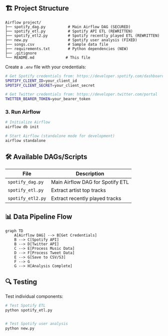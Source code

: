 ## 🏗️ Project Structure

```
Airflow project/
├── spotify_dag.py          # Main Airflow DAG (SECURED)
├── spotify_etl.py          # Spotify API ETL (REWRITTEN)
├── spotify_etl2.py         # Spotify recently played ETL (REWRITTEN) 
├── new.py                  # Spotify user analysis (FIXED)
├── songs.csv               # Sample data file
├── requirements.txt        # Python dependencies (NEW)
├── .gitignore
└── README.md              # This file
```

Create a `.env` file with your credentials:
```bash
# Get Spotify credentials from: https://developer.spotify.com/dashboard
SPOTIFY_CLIENT_ID=your_client_id
SPOTIFY_CLIENT_SECRET=your_client_secret

# Get Twitter credentials from: https://developer.twitter.com/portal
TWITTER_BEARER_TOKEN=your_bearer_token
```

### 3. Run Airflow
```bash
# Initialize Airflow
airflow db init

# Start Airflow (standalone mode for development)
airflow standalone
```

## 🛠️ Available DAGs/Scripts

| File | Description 
|------|-------------
| `spotify_dag.py` | Main Airflow DAG for Spotify ETL
| `spotify_etl.py` | Extract artist top tracks
| `spotify_etl2.py` | Extract recently played tracks

## 📊 Data Pipeline Flow

```mermaid
graph TD
    A[Airflow DAG] --> B[Get Credentials]
    B --> C[Spotify API]
    B --> D[Twitter API]
    C --> E[Process Music Data]
    D --> F[Process Tweet Data]
    E --> G[Save to CSV/S3]
    F --> G
    G --> H[Analysis Complete]
```

## 🔍 Testing

Test individual components:
```bash
# Test Spotify ETL
python spotify_etl.py


# Test Spotify user analysis
python new.py
```